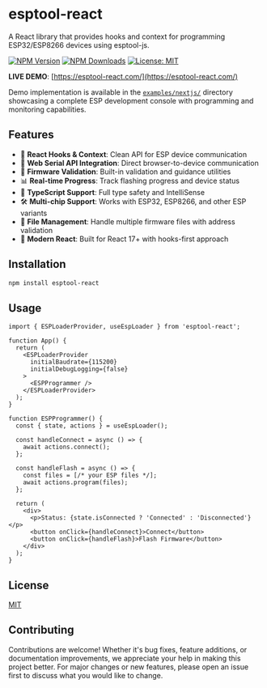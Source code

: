 # esptool-react

A React library that provides hooks and context for programming ESP32/ESP8266 devices using esptool-js.

[![NPM Version](https://img.shields.io/npm/v/esptool-react)](https://www.npmjs.com/package/esptool-react)
[![NPM Downloads](https://img.shields.io/npm/dt/esptool-react)](https://www.npmjs.com/package/esptool-react)
[![License: MIT](https://img.shields.io/npm/l/esptool-react)](https://opensource.org/licenses/MIT)

**LIVE DEMO**: [https://esptool-react.com/](https://esptool-react.com/)

Demo implementation is available in the [`examples/nextjs/`](./examples/nextjs/) directory showcasing a complete ESP development console with programming and monitoring capabilities.

## Features

- 🔌 **React Hooks & Context**: Clean API for ESP device communication
- 📱 **Web Serial API Integration**: Direct browser-to-device communication
- 🔧 **Firmware Validation**: Built-in validation and guidance utilities
- 📊 **Real-time Progress**: Track flashing progress and device status
- 🎯 **TypeScript Support**: Full type safety and IntelliSense
- 🛠️ **Multi-chip Support**: Works with ESP32, ESP8266, and other ESP variants
- 📁 **File Management**: Handle multiple firmware files with address validation
- 🚀 **Modern React**: Built for React 17+ with hooks-first approach

## Installation

```bash
npm install esptool-react
```

## Usage

```tsx
import { ESPLoaderProvider, useEspLoader } from 'esptool-react';

function App() {
  return (
    <ESPLoaderProvider
      initialBaudrate={115200}
      initialDebugLogging={false}
    >
      <ESPProgrammer />
    </ESPLoaderProvider>
  );
}

function ESPProgrammer() {
  const { state, actions } = useEspLoader();
  
  const handleConnect = async () => {
    await actions.connect();
  };
  
  const handleFlash = async () => {
    const files = [/* your ESP files */];
    await actions.program(files);
  };
  
  return (
    <div>
      <p>Status: {state.isConnected ? 'Connected' : 'Disconnected'}</p>
      <button onClick={handleConnect}>Connect</button>
      <button onClick={handleFlash}>Flash Firmware</button>
    </div>
  );
}
```

## License

[MIT](./LICENSE)

## Contributing

Contributions are welcome! Whether it's bug fixes, feature additions, or documentation improvements, we appreciate your help in making this project better. For major changes or new features, please open an issue first to discuss what you would like to change. 